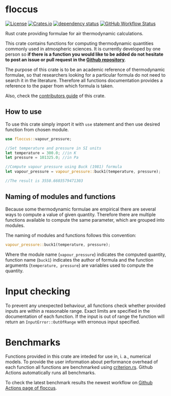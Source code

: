 # floccus

[![License](https://img.shields.io/github/license/ScaleWeather/floccus)](https://choosealicense.com/licenses/apache-2.0/)
[![Crates.io](https://img.shields.io/crates/v/floccus)](https://crates.io/crates/floccus)
[![dependency status](https://deps.rs/crate/floccus/0.1.0/status.svg)](https://deps.rs/crate/floccus)
[![GitHub Workflow Status](https://img.shields.io/github/workflow/status/ScaleWeather/floccus/cargo?label=cargo%20build)](https://github.com/ScaleWeather/floccus/actions)

Rust crate providing formulae for air thermodynamic calculations.

This crate contains functions for computing thermodynamic quantities commonly used in atmospheric sciences. It is currently developed by one person so **if there is a function you would like to be added do not hesitate to post an issue or pull request in the [Github repository](https://github.com/ScaleWeather/floccus)**. 

The purpose of this crate is to be an academic reference of thermodynamic formulae, 
so that researchers looking for a particular formula do not need to search it in the literature. 
Therefore all functions documentation provides a reference to the paper from which formula is taken.

Also, check the [contributors guide](https://github.com/ScaleWeather/floccus/blob/main/CONTRIBUTE.md) of this crate.

## How to use

To use this crate simply import it with `use` statement and then use desired function from chosen module.

```Rust
use floccus::vapour_pressure;

//Set temperature and pressure in SI units
let temperature = 300.0; //in K
let pressure = 101325.0; //in Pa

//Compute vapour pressure using Buck (1981) formula
let vapour_pressure = vapour_pressure::buck1(temperature, pressure);

//The result is 3550.6603579471303
```

## Naming of modules and functions

Because some thermodynamic formulae are empirical there are several ways to compute a value of given quantity.
Therefore there are multiple functions available to compute the same parameter, which are grouped into modules.

The naming of modules and functions follows this convention:

```Rust
vapour_pressure::buck1(temperature, pressure);
```

Where the module name (`vapour_pressure`) indicates the computed quantity, function name (`buck1`) indicates the author of formula
and the function arguments (`temperature, pressure`) are variables used to compute the quantity.

# Input checking

To prevent any unexpected behaviour, all functions check whether provided inputs are within a reasonable range.
Exact limits are specified in the documentation of each function.
If the input is out of range the function will return an `InputError::OutOfRange` with erronous input specified.

# Benchmarks
Functions provided in this crate are inteded for use in, i. a., numerical models. To provide the user information about performance overhead of each function all functions are benchmarked using [criterion.rs](https://bheisler.github.io/criterion.rs/book/index.html). Github Actions automatically runs all benchmarks.

To check the latest benchmark results the newest workflow on [Github Actions page of floccus](https://github.com/ScaleWeather/floccus/actions).
